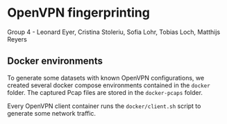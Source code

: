 
# OpenVPN fingerprinting 

Group 4 - Leonard Eyer, Cristina Stoleriu, Sofia Lohr, Tobias Loch, Matthijs Reyers

## Docker environments

To generate some datasets with known OpenVPN configurations, we created several docker compose environments contained in the `docker` folder. 
The captured Pcap files are stored in the `docker-pcaps` folder.

Every OpenVPN client container runs the `docker/client.sh` script to generate some network traffic.






